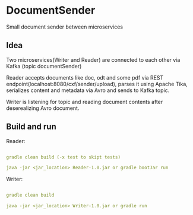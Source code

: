 # DocumentSender
Small document sender between microservices


## Idea

Two microservices(Writer and Reader) are connected to each other via Kafka (topic documentSender)

Reader accepts documents like doc, odt and some pdf via REST endpoint(localhost:8080/cxf/sender/upload),
parses it using Apache Tika, serializes content and metadata via Avro and sends to Kafka topic.

Writer is listening for topic and reading document contents after deserealizing Avro document.


## Build and run

Reader:
```yml

gradle clean build (-x test to skipt tests)

java -jar <jar_location> Reader-1.0.jar or gradle bootJar run
```

Writer:
```yml

gradle clean build

java -jar <jar_location> Writer-1.0.jar or gradle run
```

